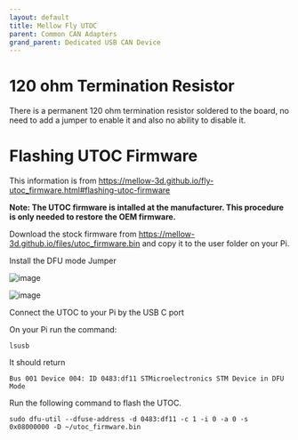 ```yaml
---
layout: default 
title: Mellow Fly UTOC
parent: Common CAN Adapters
grand_parent: Dedicated USB CAN Device
---
```


# 120 ohm Termination Resistor

There is a permanent 120 ohm termination resistor soldered to the board, no need to add a jumper to enable it and also no ability to disable it.

# Flashing UTOC Firmware

This information is from https://mellow-3d.github.io/fly-utoc_firmware.html#flashing-utoc-firmware

**Note: The UTOC firmware is intalled at the manufacturer. This procedure is only needed to restore the OEM firmware.**

Download the stock firmware from https://mellow-3d.github.io/files/utoc_firmware.bin and copy it to the user folder on your Pi.


Install the DFU mode Jumper

![image](https://user-images.githubusercontent.com/124253477/222069095-ae8c486e-5818-4925-927b-4099d517bf1c.png)

![image](https://user-images.githubusercontent.com/124253477/222069120-9a27bcf5-2513-4728-b19f-2925287e1442.png)


Connect the UTOC to your Pi by the USB C port


On your Pi run the command:

`lsusb`

It should return

`Bus 001 Device 004: ID 0483:df11 STMicroelectronics STM Device in DFU Mode`

Run the following command to flash the UTOC.

`sudo dfu-util --dfuse-address -d 0483:df11 -c 1 -i 0 -a 0 -s 0x08000000 -D ~/utoc_firmware.bin`
